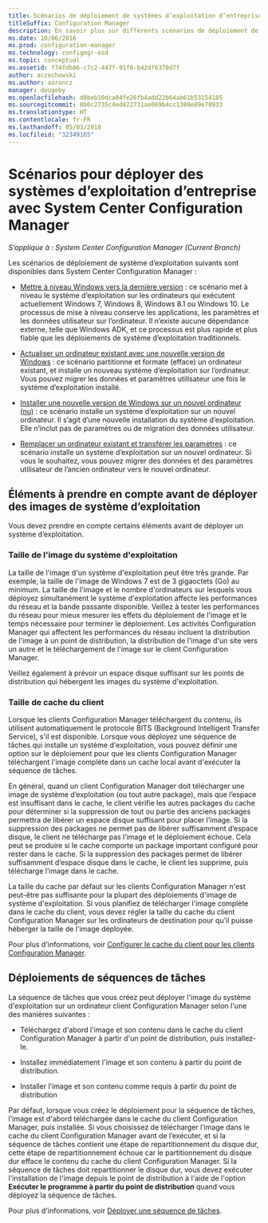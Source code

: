 ```yaml
---
title: Scénarios de déploiement de systèmes d’exploitation d’entreprise
titleSuffix: Configuration Manager
description: En savoir plus sur différents scénarios de déploiement de systèmes d’exploitation d’entreprise avec System Center Configuration Manager.
ms.date: 10/06/2016
ms.prod: configuration-manager
ms.technology: configmgr-osd
ms.topic: conceptual
ms.assetid: f74fdb86-c7c2-447f-91f6-b42df6370d7f
author: aczechowski
ms.author: aaroncz
manager: dougeby
ms.openlocfilehash: d0beb10dca04fe26fb4add22b64ab61b53154185
ms.sourcegitcommit: 0b0c2735c4ed822731ae069b4cc1380e89e78933
ms.translationtype: HT
ms.contentlocale: fr-FR
ms.lasthandoff: 05/03/2018
ms.locfileid: "32349165"
---
```

# <a name="scenarios-to-deploy-enterprise-operating-systems-with-system-center-configuration-manager"></a>Scénarios pour déployer des systèmes d’exploitation d’entreprise avec System Center Configuration Manager

*S’applique à : System Center Configuration Manager (Current Branch)*

Les scénarios de déploiement de système d’exploitation suivants sont disponibles dans System Center Configuration Manager :  

-   [Mettre à niveau Windows vers la dernière version](upgrade-windows-to-the-latest-version.md) : ce scénario met à niveau le système d’exploitation sur les ordinateurs qui exécutent actuellement Windows 7, Windows 8, Windows 8.1 ou Windows 10. Le processus de mise à niveau conserve les applications, les paramètres et les données utilisateur sur l’ordinateur. Il n’existe aucune dépendance externe, telle que Windows ADK, et ce processus est plus rapide et plus fiable que les déploiements de système d’exploitation traditionnels.  

-   [Actualiser un ordinateur existant avec une nouvelle version de Windows](refresh-an-existing-computer-with-a-new-version-of-windows.md) : ce scénario partitionne et formate (efface) un ordinateur existant, et installe un nouveau système d’exploitation sur l’ordinateur. Vous pouvez migrer les données et paramètres utilisateur une fois le système d’exploitation installé.  

-   [Installer une nouvelle version de Windows sur un nouvel ordinateur (nu)](install-new-windows-version-new-computer-bare-metal.md) : ce scénario installe un système d’exploitation sur un nouvel ordinateur. Il s’agit d’une nouvelle installation du système d’exploitation. Elle n’inclut pas de paramètres ou de migration des données utilisateur.  

-   [Remplacer un ordinateur existant et transférer les paramètres](replace-an-existing-computer-and-transfer-settings.md) : ce scénario installe un système d’exploitation sur un nouvel ordinateur. Si vous le souhaitez, vous pouvez migrer des données et des paramètres utilisateur de l’ancien ordinateur vers le nouvel ordinateur.  

## <a name="things-to-consider-before-you-deploy-operating-system-images"></a>Éléments à prendre en compte avant de déployer des images de système d’exploitation  
 Vous devez prendre en compte certains éléments avant de déployer un système d’exploitation.  

### <a name="operating-system-image-size"></a>Taille de l'image du système d'exploitation  
 La taille de l'image d'un système d'exploitation peut être très grande. Par exemple, la taille de l'image de Windows 7 est de 3 gigaoctets (Go) au minimum. La taille de l'image et le nombre d'ordinateurs sur lesquels vous déployez simultanément le système d'exploitation affecte les performances du réseau et la bande passante disponible. Veillez à tester les performances du réseau pour mieux mesurer les effets du déploiement de l'image et le temps nécessaire pour terminer le déploiement. Les activités Configuration Manager qui affectent les performances du réseau incluent la distribution de l'image à un point de distribution, la distribution de l'image d'un site vers un autre et le téléchargement de l'image sur le client Configuration Manager.  

 Veillez également à prévoir un espace disque suffisant sur les points de distribution qui hébergent les images du système d'exploitation.  

### <a name="client-cache-size"></a>Taille de cache du client  
 Lorsque les clients Configuration Manager téléchargent du contenu, ils utilisent automatiquement le protocole BITS (Background Intelligent Transfer Service), s'il est disponible. Lorsque vous déployez une séquence de tâches qui installe un système d'exploitation, vous pouvez définir une option sur le déploiement pour que les clients Configuration Manager téléchargent l'image complète dans un cache local avant d'exécuter la séquence de tâches.  

 En général, quand un client Configuration Manager doit télécharger une image de système d’exploitation (ou tout autre package), mais que l’espace est insuffisant dans le cache, le client vérifie les autres packages du cache pour déterminer si la suppression de tout ou partie des anciens packages permettra de libérer un espace disque suffisant pour placer l’image. Si la suppression des packages ne permet pas de libérer suffisamment d’espace disque, le client ne télécharge pas l’image et le déploiement échoue. Cela peut se produire si le cache comporte un package important configuré pour rester dans le cache. Si la suppression des packages permet de libérer suffisamment d’espace disque dans le cache, le client les supprime, puis télécharge l’image dans le cache.  

 La taille du cache par défaut sur les clients Configuration Manager n'est peut-être pas suffisante pour la plupart des déploiements d'image de système d'exploitation. Si vous planifiez de télécharger l'image complète dans le cache du client, vous devez régler la taille du cache du client Configuration Manager sur les ordinateurs de destination pour qu'il puisse héberger la taille de l'image déployée.  

 Pour plus d'informations, voir [Configurer le cache du client pour les clients Configuration Manager](../../core/clients/manage/manage-clients.md#BKMK_ClientCache).  

## <a name="task-sequence-deployments"></a>Déploiements de séquences de tâches  
 La séquence de tâches que vous créez peut déployer l'image du système d'exploitation sur un ordinateur client Configuration Manager selon l'une des manières suivantes :  

-   Téléchargez d'abord l'image et son contenu dans le cache du client Configuration Manager à partir d'un point de distribution, puis installez-le.  

-   Installez immédiatement l'image et son contenu à partir du point de distribution.  

-   Installer l'image et son contenu comme requis à partir du point de distribution  

 Par défaut, lorsque vous créez le déploiement pour la séquence de tâches, l'image est d'abord téléchargée dans le cache du client Configuration Manager, puis installée. Si vous choisissez de télécharger l’image dans le cache du client Configuration Manager avant de l’exécuter, et si la séquence de tâches contient une étape de repartitionnement du disque dur, cette étape de repartitionnement échoue car le partitionnement du disque dur efface le contenu du cache du client Configuration Manager. Si la séquence de tâches doit repartitionner le disque dur, vous devez exécuter l'installation de l'image depuis le point de distribution à l'aide de l'option **Exécuter le programme à partir du point de distribution**  quand vous déployez la séquence de tâches.  

 Pour plus d'informations, voir [Déployer une séquence de tâches](manage-task-sequences-to-automate-tasks.md#BKMK_DeployTS).  
